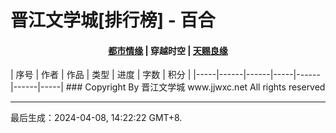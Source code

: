 # 晋江文学城[排行榜] - 百合

<h4 align="center">
<a href="https://github.com/amaliegay/jjwxc-charts/blob/main/都市情缘.md">都市情缘</a> |
<b>穿越时空</b> |
<a href="https://github.com/amaliegay/jjwxc-charts/blob/main/天赐良缘.md">天赐良缘</a>
</h4>| 序号 | 作者 | 作品 | 类型 | 进度 | 字数 | 积分 |
|-----|------|------|-----|------|------|-----|
### Copyright By 晋江文学城 www.jjwxc.net All rights reserved

---

最后生成：2024-04-08, 14:22:22 GMT+8.

